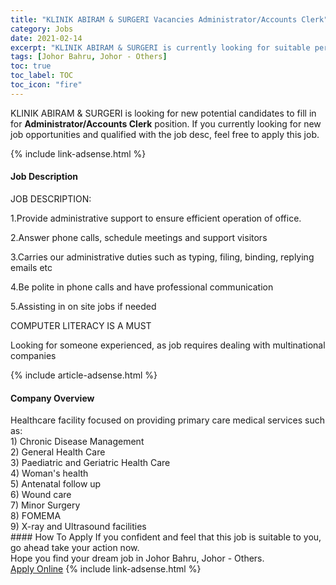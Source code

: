 ```yaml
---
title: "KLINIK ABIRAM & SURGERI Vacancies Administrator/Accounts Clerk" 
category: Jobs 
date: 2021-02-14 
excerpt: "KLINIK ABIRAM & SURGERI is currently looking for suitable person to fill in the Administrator/Accounts Clerk which based in Johor Bahru, Johor - Others" 
tags: [Johor Bahru, Johor - Others] 
toc: true 
toc_label: TOC 
toc_icon: "fire" 
--- 
```


<p>KLINIK ABIRAM & SURGERI is looking for new potential candidates to fill in for <b>Administrator/Accounts Clerk</b> position. If you currently looking for new job opportunities and qualified with the job desc, feel free to apply this job.
</p>{% include link-adsense.html %} 
<div><div><h4>Job Description</h4></div><div><div><span><div><p>JOB DESCRIPTION:</p><p>1.Provide administrative support to ensure efficient operation of office.</p><p>2.Answer phone calls, schedule meetings and support visitors</p><p>3.Carries our administrative duties such as typing, filing, binding, replying emails etc</p><p>4.Be polite in phone calls and have professional communication</p><p>5.Assisting in on site jobs if needed</p><p>COMPUTER LITERACY IS A MUST</p><p>Looking for someone experienced, as job requires dealing with multinational companies</p></div></span></div></div></div> 
{% include article-adsense.html %} 
<div><div><h4>Company Overview</h4></div><div><div><span><div><div>&#8203;Healthcare facility focused on providing primary care medical services such as:</div>
<div>1) Chronic Disease Management</div>
<div>2) General Health Care</div>
<div>3) Paediatric and Geriatric Health Care</div>
<div>4) Woman's health</div>
<div>5) Antenatal follow up</div>
<div>6) Wound care</div>
<div>7) Minor Surgery</div>
<div>8) FOMEMA<br>
9) X-ray and Ultrasound facilities</div></div></span></div></div></div> 
#### How To Apply 
If you confident and feel that this job is suitable to you, go ahead take your action now. <br/> 
Hope you find your dream job in Johor Bahru, Johor - Others. <br/> 
<a href="https://www.jobstreet.com.my/en/job/administrator-accounts-clerk-4481629?jobId=jobstreet-my-job-4481629&" class="btn btn--info" target="_blank" rel="nofollow noopenner">Apply Online</a> 
{% include link-adsense.html %} 